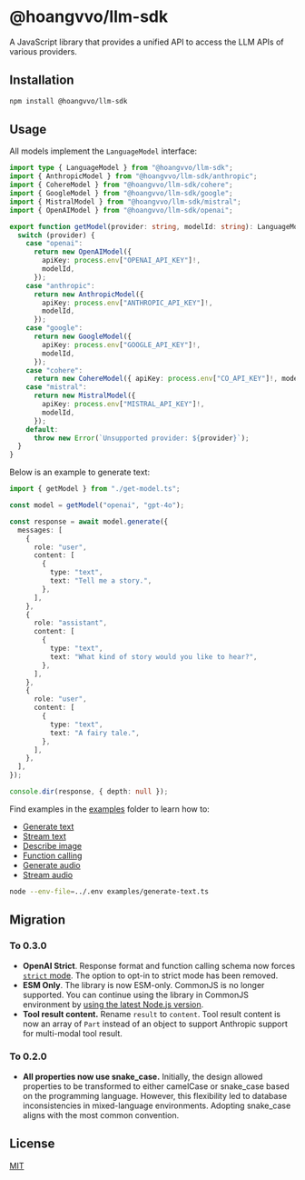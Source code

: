 # @hoangvvo/llm-sdk

A JavaScript library that provides a unified API to access the LLM APIs of various providers.

## Installation

```bash
npm install @hoangvvo/llm-sdk
```

## Usage

All models implement the `LanguageModel` interface:

```typescript
import type { LanguageModel } from "@hoangvvo/llm-sdk";
import { AnthropicModel } from "@hoangvvo/llm-sdk/anthropic";
import { CohereModel } from "@hoangvvo/llm-sdk/cohere";
import { GoogleModel } from "@hoangvvo/llm-sdk/google";
import { MistralModel } from "@hoangvvo/llm-sdk/mistral";
import { OpenAIModel } from "@hoangvvo/llm-sdk/openai";

export function getModel(provider: string, modelId: string): LanguageModel {
  switch (provider) {
    case "openai":
      return new OpenAIModel({
        apiKey: process.env["OPENAI_API_KEY"]!,
        modelId,
      });
    case "anthropic":
      return new AnthropicModel({
        apiKey: process.env["ANTHROPIC_API_KEY"]!,
        modelId,
      });
    case "google":
      return new GoogleModel({
        apiKey: process.env["GOOGLE_API_KEY"]!,
        modelId,
      });
    case "cohere":
      return new CohereModel({ apiKey: process.env["CO_API_KEY"]!, modelId });
    case "mistral":
      return new MistralModel({
        apiKey: process.env["MISTRAL_API_KEY"]!,
        modelId,
      });
    default:
      throw new Error(`Unsupported provider: ${provider}`);
  }
}
```

Below is an example to generate text:

```typescript
import { getModel } from "./get-model.ts";

const model = getModel("openai", "gpt-4o");

const response = await model.generate({
  messages: [
    {
      role: "user",
      content: [
        {
          type: "text",
          text: "Tell me a story.",
        },
      ],
    },
    {
      role: "assistant",
      content: [
        {
          type: "text",
          text: "What kind of story would you like to hear?",
        },
      ],
    },
    {
      role: "user",
      content: [
        {
          type: "text",
          text: "A fairy tale.",
        },
      ],
    },
  ],
});

console.dir(response, { depth: null });
```

Find examples in the [examples](./examples/) folder to learn how to:

- [Generate text](./examples/generate-text.ts)
- [Stream text](./examples/stream-text.ts)
- [Describe image](./examples/describe-image.ts)
- [Function calling](./examples/tool-use.ts)
- [Generate audio](./examples/generate-audio.ts)
- [Stream audio](./examples/stream-audio.ts)

```bash
node --env-file=../.env examples/generate-text.ts
```

## Migration

### To 0.3.0

- **OpenAI Strict**. Response format and function calling schema now forces [`strict` mode](https://platform.openai.com/docs/guides/structured-outputs). The option to opt-in to strict mode has been removed.
- **ESM Only**. The library is now ESM-only. CommonJS is no longer supported. You can continue using the library in CommonJS environment by [using the latest Node.js version](https://nodejs.org/api/modules.html#loading-ecmascript-modules-using-require).
- **Tool result content.** Rename `result` to `content`. Tool result content is now an array of `Part` instead of an object to support Anthropic support for multi-modal tool result.

### To 0.2.0

- **All properties now use snake_case.** Initially, the design allowed properties to be transformed to either camelCase or snake_case based on the programming language. However, this flexibility led to database inconsistencies in mixed-language environments. Adopting snake_case aligns with the most common convention.

## License

[MIT](https://github.com/hoangvvo/llm-sdk/blob/main/LICENSE)
